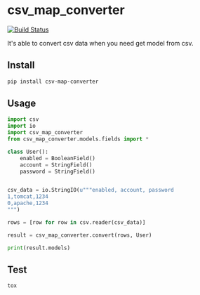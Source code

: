 csv_map_converter
=========================================================

[![Build Status](https://travis-ci.org/eHanlin/csv-map-converter.svg?branch=master)](https://travis-ci.org/eHanlin/csv-map-converter)

It's able to convert csv data when you need get model from csv.

## Install

```sh
pip install csv-map-converter
```

## Usage

```py
import csv
import io
import csv_map_converter
from csv_map_converter.models.fields import *

class User():
    enabled = BooleanField()
    account = StringField()
    password = StringField()


csv_data = io.StringIO(u"""enabled, account, password
1,tomcat,1234
0,apache,1234
""")

rows = [row for row in csv.reader(csv_data)]

result = csv_map_converter.convert(rows, User)

print(result.models)
```

## Test

```sh
tox
```


